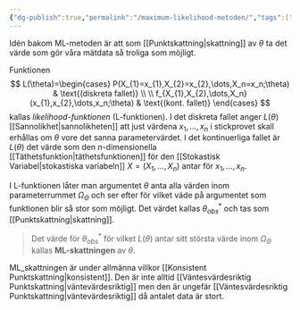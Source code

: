 ```yaml
---
{"dg-publish":true,"permalink":"/maximum-likelihood-metoden/","tags":["matematiskstatistik"]}
---
```


Idén bakom ML-metoden är att som [[Punktskattning\|skattning]] av $\theta$ ta det värde som gör våra mätdata så troliga som möjligt. 

Funktionen
$$
L(\theta)=\begin{cases}
P(X_{1}=x_{1},X_{2}=x_{2},\dots,X_n=x_n;\theta) & \text{(diskreta fallet)} \\ \\
f_{X_{1},X_{2},\dots,X_n}(x_{1},x_{2},\dots,x_n;\theta) & \text{(kont. fallet)}
\end{cases}
$$
kallas *likelihood-funktionen* (L-funktionen). I det diskreta fallet anger $L(\theta)$ [[Sannolikhet\|sannolikheten]] att just värdena $x_{1},\dots,x_n$ i stickprovet skall erhållas om $\theta$ vore det sanna parametervärdet. I det kontinuerliga fallet är $L(\theta)$ det värde som den $n$-dimensionella [[Täthetsfunktion\|täthetsfunktionen]] för den [[Stokastisk Variabel\|stokastiska variabeln]] $X=(X_{1},\dots,X_n)$ antar för $x_1,\dots,x_n$.

I L-funktionen låter man argumentet $\theta$ anta alla värden inom parameterrummet $\Omega_\Theta$ och ser efter för vilket väde på argumentet som funktionen blir så stor som möjligt. Det värdet kallas $\theta_{obs}^{*}$ och tas som [[Punktskattning\|skattning]].

> Det värde för $\theta_{obs}^{*}$ för vilket $L(\theta)$ antar sitt största värde inom $\Omega_\Theta$ kallas **ML-skattningen** av $\theta$.

ML_skattningen är under allmänna villkor [[Konsistent Punktskattning\|konsistent]]. Den är inte alltid [[Väntesvärdesriktig Punktskattning\|väntevärdesriktig]] men den är ungefär [[Väntesvärdesriktig Punktskattning\|väntevärdesriktig]] då antalet data är stort. 